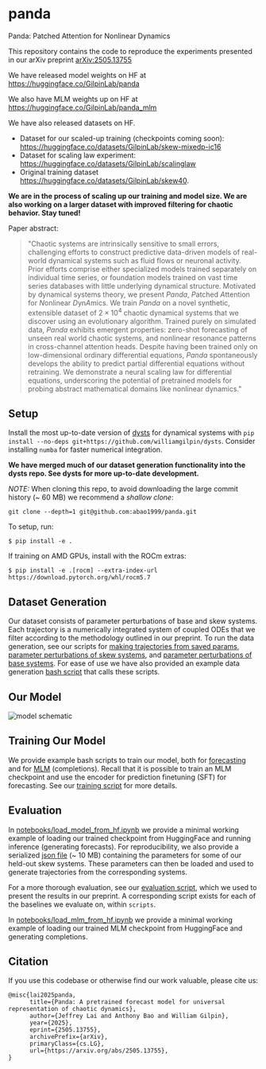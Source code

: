 # panda
Panda: Patched Attention for Nonlinear Dynamics

This repository contains the code to reproduce the experiments presented in our arXiv preprint [arXiv:2505.13755](https://arxiv.org/abs/2505.13755)

We have released model weights on HF at https://huggingface.co/GilpinLab/panda

We also have MLM weights up on HF at https://huggingface.co/GilpinLab/panda_mlm

We have also released datasets on HF. 

- Dataset for our scaled-up training (checkpoints coming soon): https://huggingface.co/datasets/GilpinLab/skew-mixedp-ic16
- Dataset for scaling law experiment: https://huggingface.co/datasets/GilpinLab/scalinglaw
- Original training dataset https://huggingface.co/datasets/GilpinLab/skew40.

**We are in the process of scaling up our training and model size. We are also working on a larger dataset with improved filtering for chaotic behavior. Stay tuned!**

Paper abstract:

>"Chaotic systems are intrinsically sensitive to small errors, challenging efforts to construct predictive data-driven models of real-world dynamical systems such as fluid flows or neuronal activity.
Prior efforts comprise either specialized models trained separately on individual time series, or foundation models trained on vast time series databases with little underlying dynamical structure.
Motivated by dynamical systems theory, we present *Panda*, *P*atched *A*ttention for *N*onlinear *D*yn*A*mics.
We train *Panda* on a novel synthetic, extensible dataset of $2 \times 10^4$ chaotic dynamical systems that we discover using an evolutionary algorithm.
Trained purely on simulated data, *Panda* exhibits emergent properties: zero-shot forecasting of unseen real world chaotic systems, and nonlinear resonance patterns in cross-channel attention heads.
Despite having been trained only on low-dimensional ordinary differential equations, *Panda* spontaneously develops the ability to predict partial differential equations without retraining.
We demonstrate a neural scaling law for differential equations, underscoring the potential of pretrained models for probing abstract mathematical domains like nonlinear dynamics."

## Setup
Install the most up-to-date version of [dysts](https://github.com/williamgilpin/dysts) for dynamical systems with `pip install --no-deps git+https://github.com/williamgilpin/dysts`. Consider installing `numba` for faster numerical integration.

**We have merged much of our dataset generation functionality into the dysts repo. See dysts for more up-to-date development.**

*NOTE:* When cloning this repo, to avoid downloading the large commit history (~ 60 MB) we recommend a *shallow clone*:

`git clone --depth=1 git@github.com:abao1999/panda.git`

To setup, run:
```
$ pip install -e .
```

If training on AMD GPUs, install with the ROCm extras:
```
$ pip install -e .[rocm] --extra-index-url https://download.pytorch.org/whl/rocm5.7
```

## Dataset Generation
Our dataset consists of parameter perturbations of base and skew systems. Each trajectory is a numerically integrated system of coupled ODEs that we filter according to the methodology outlined in our preprint. To run the data generation, see our scripts for [making trajectories from saved params](https://github.com/abao1999/panda/blob/main/scripts/make_dataset_from_params.py), [parameter perturbations of skew systems](https://github.com/abao1999/panda/blob/main/scripts/make_skew_systems.py), and [parameter perturbations of base systems](https://github.com/abao1999/panda/blob/main/scripts/make_dyst_data.py). For ease of use we have also provided an example data generation [bash script](https://github.com/abao1999/panda/blob/main/scripts/bash_scripts/run_data_generation.sh) that calls these scripts.

## Our Model
![model schematic](data/model_schematic.png)

## Training Our Model
We provide example bash scripts to train our model, both for [forecasting](https://github.com/abao1999/panda/blob/main/scripts/patchtst/run_predict_finetune.sh) and for [MLM](https://github.com/abao1999/panda/blob/main/scripts/patchtst/run_pretrain.sh) (completions). Recall that it is possible to train an MLM checkpoint and use the encoder for prediction finetuning (SFT) for forecasting. See our [training script](https://github.com/abao1999/panda/blob/main/scripts/patchtst/train.py) for more details.

## Evaluation
In [notebooks/load_model_from_hf.ipynb](https://github.com/abao1999/panda/blob/main/notebooks/load_model_from_hf.ipynb) we provide a minimal working example of loading our trained checkpoint from HuggingFace and running inference (generating forecasts). For reproducibility, we also provide a serialized [json file](https://github.com/abao1999/panda/blob/main/data/params_test_zeroshot/filtered_params_dict.json) (~ 10 MB) containing the parameters for some of our held-out skew systems. These parameters can then be loaded and used to generate trajectories from the corresponding systems.

For a more thorough evaluation, see our [evaluation script](https://github.com/abao1999/panda/blob/main/scripts/patchtst/evaluate.py), which we used to present the results in our preprint. A corresponding script exists for each of the baselines we evaluate on, within `scripts`.

In [notebooks/load_mlm_from_hf.ipynb](https://github.com/abao1999/panda/blob/main/notebooks/load_mlm_from_hf.ipynb) we provide a minimal working example of loading our trained MLM checkpoint from HuggingFace and generating completions.

## Citation
If you use this codebase or otherwise find our work valuable, please cite us:
```
@misc{lai2025panda,
      title={Panda: A pretrained forecast model for universal representation of chaotic dynamics}, 
      author={Jeffrey Lai and Anthony Bao and William Gilpin},
      year={2025},
      eprint={2505.13755},
      archivePrefix={arXiv},
      primaryClass={cs.LG},
      url={https://arxiv.org/abs/2505.13755}, 
}
```
